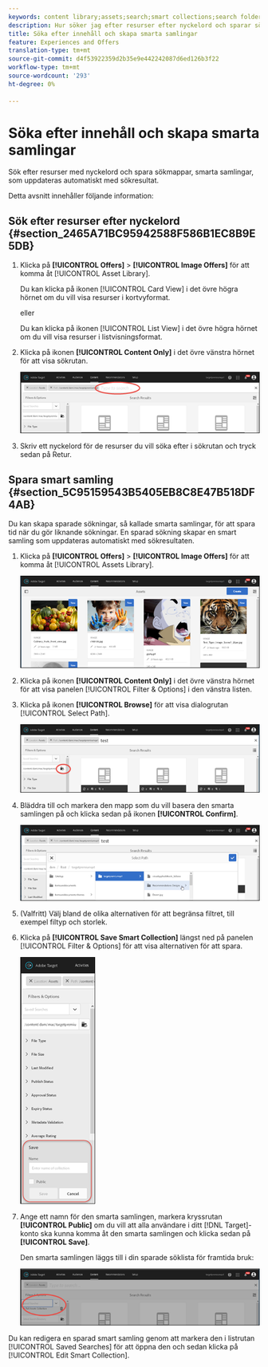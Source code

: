 ```yaml
---
keywords: content library;assets;search;smart collections;search folder;filter
description: Hur söker jag efter resurser efter nyckelord och sparar sökmappar?
title: Söka efter innehåll och skapa smarta samlingar
feature: Experiences and Offers
translation-type: tm+mt
source-git-commit: d4f53922359d2b35e9e442242087d6ed126b3f22
workflow-type: tm+mt
source-wordcount: '293'
ht-degree: 0%

---
```



# Söka efter innehåll och skapa smarta samlingar

Sök efter resurser med nyckelord och spara sökmappar, smarta samlingar, som uppdateras automatiskt med sökresultat.

Detta avsnitt innehåller följande information:

## Sök efter resurser efter nyckelord {#section_2465A71BC95942588F586B1EC8B9E5DB}

1. Klicka på **[!UICONTROL Offers]** > **[!UICONTROL Image Offers]** för att komma åt [!UICONTROL Asset Library].

   Du kan klicka på ikonen [!UICONTROL Card View] i det övre högra hörnet om du vill visa resurser i kortvyformat.

   eller

   Du kan klicka på ikonen [!UICONTROL List View] i det övre högra hörnet om du vill visa resurser i listvisningsformat.

1. Klicka på ikonen **[!UICONTROL Content Only]** i det övre vänstra hörnet för att visa sökrutan.

   ![](assets/search_assets.png)

1. Skriv ett nyckelord för de resurser du vill söka efter i sökrutan och tryck sedan på Retur.

## Spara smart samling {#section_5C95159543B5405EB8C8E47B518DF4AB}

Du kan skapa sparade sökningar, så kallade smarta samlingar, för att spara tid när du gör liknande sökningar. En sparad sökning skapar en smart samling som uppdateras automatiskt med sökresultaten.

1. Klicka på **[!UICONTROL Offers]** > **[!UICONTROL Image Offers]** för att komma åt [!UICONTROL Assets Library].

   ![](assets/content.png)

1. Klicka på ikonen **[!UICONTROL Content Only]** i det övre vänstra hörnet för att visa panelen [!UICONTROL Filter & Options] i den vänstra listen.
1. Klicka på ikonen **[!UICONTROL Browse]** för att visa dialogrutan [!UICONTROL Select Path].

   ![](assets/browse_folders.png)

1. Bläddra till och markera den mapp som du vill basera den smarta samlingen på och klicka sedan på ikonen **[!UICONTROL Confirm]**.

   ![](assets/browse_folders2.png)

1. (Valfritt) Välj bland de olika alternativen för att begränsa filtret, till exempel filtyp och storlek.
1. Klicka på **[!UICONTROL Save Smart Collection]** längst ned på panelen [!UICONTROL Filter & Options] för att visa alternativen för att spara.

   ![](assets/save_smart_collection_options.png)

1. Ange ett namn för den smarta samlingen, markera kryssrutan **[!UICONTROL Public]** om du vill att alla användare i ditt [!DNL Target]-konto ska kunna komma åt den smarta samlingen och klicka sedan på **[!UICONTROL Save]**.

   Den smarta samlingen läggs till i din sparade söklista för framtida bruk:

   ![](assets/saved_smart_collection.png)

Du kan redigera en sparad smart samling genom att markera den i listrutan [!UICONTROL Saved Searches] för att öppna den och sedan klicka på [!UICONTROL Edit Smart Collection].
